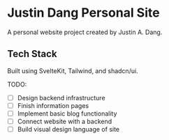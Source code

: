 # Justin Dang Personal Site
A personal website project created by Justin A. Dang.

## Tech Stack
Built using SvelteKit, Tailwind, and shadcn/ui.

TODO:
- [ ] Design backend infrastructure
- [ ] Finish information pages
- [ ] Implement basic blog functionality
- [ ] Connect website with a backend
- [ ] Build visual design language of site